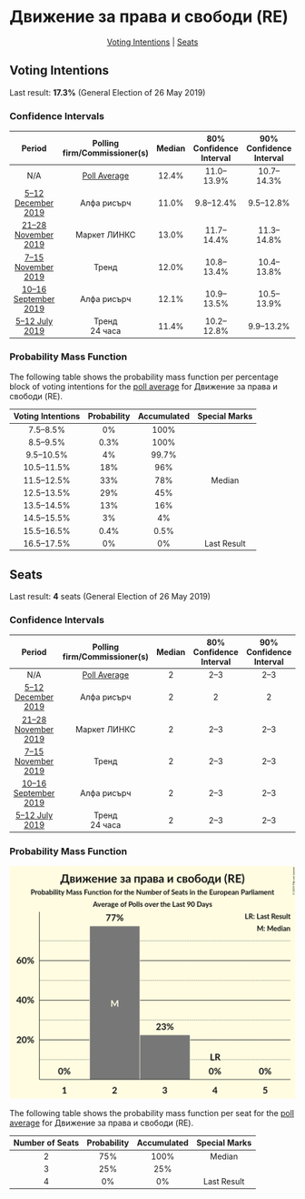 # Движение за права и свободи (RE)

<p align="center"><a href="#voting-intentions">Voting Intentions</a> | <a href="#seats">Seats</a></p>

## Voting Intentions

Last result: **17.3%** (General Election of 26 May 2019)

### Confidence Intervals

| Period     | Polling firm/Commissioner(s) | Median | 80% Confidence Interval | 90% Confidence Interval | 95% Confidence Interval | 99% Confidence Interval |
|:----------:|:----------------:|:-----------:|:-----------------------:|:-----------------------:|:-----------------------:|:-----------------------:|
| N/A | [Poll Average](average.html) | 12.4% | 11.0–13.9% | 10.7–14.3% | 10.3–14.7% | 9.8–15.5% |
| [5–12 December 2019](2019-12-12-Алфарисърч.html) | Алфа рисърч | 11.0% | 9.8–12.4% | 9.5–12.8% | 9.2–13.1% | 8.7–13.8% |
| [21–28 November 2019](2019-11-28-МаркетЛИНКС.html) | Маркет ЛИНКС | 13.0% | 11.7–14.4% | 11.3–14.8% | 11.0–15.2% | 10.4–15.9% |
| [7–15 November 2019](2019-11-15-Тренд.html) | Тренд | 12.0% | 10.8–13.4% | 10.4–13.8% | 10.1–14.2% | 9.6–14.9% |
| [10–16 September 2019](2019-09-16-Алфарисърч.html) | Алфа рисърч | 12.1% | 10.9–13.5% | 10.5–13.9% | 10.3–14.3% | 9.7–15.0% |
| [5–12 July 2019](2019-07-12-Тренд.html) | Тренд <br> 24 часа | 11.4% | 10.2–12.8% | 9.9–13.2% | 9.6–13.5% | 9.0–14.2% |

### Probability Mass Function

The following table shows the probability mass function per percentage block of voting intentions for the [poll average](average.html) for Движение за права и свободи (RE).

| Voting Intentions | Probability | Accumulated | Special Marks |
|:-----------------:|:-----------:|:-----------:|:-------------:|
| 7.5–8.5% | 0% | 100% |  |
| 8.5–9.5% | 0.3% | 100% |  |
| 9.5–10.5% | 4% | 99.7% |  |
| 10.5–11.5% | 18% | 96% |  |
| 11.5–12.5% | 33% | 78% | Median |
| 12.5–13.5% | 29% | 45% |  |
| 13.5–14.5% | 13% | 16% |  |
| 14.5–15.5% | 3% | 4% |  |
| 15.5–16.5% | 0.4% | 0.5% |  |
| 16.5–17.5% | 0% | 0% | Last Result |


## Seats

Last result: **4** seats (General Election of 26 May 2019)

### Confidence Intervals

| Period     | Polling firm/Commissioner(s) | Median | 80% Confidence Interval | 90% Confidence Interval | 95% Confidence Interval | 99% Confidence Interval |
|:----------:|:----------------:|:------:|:-----------------------:|:-----------------------:|:-----------------------:|:-----------------------:|
| N/A | [Poll Average](average.html) | 2 | 2–3 | 2–3 | 2–3 | 2–3 |
| [5–12 December 2019](2019-12-12-Алфарисърч.html) | Алфа рисърч | 2 | 2 | 2 | 2 | 2–3 |
| [21–28 November 2019](2019-11-28-МаркетЛИНКС.html) | Маркет ЛИНКС | 2 | 2–3 | 2–3 | 2–3 | 2–3 |
| [7–15 November 2019](2019-11-15-Тренд.html) | Тренд | 2 | 2–3 | 2–3 | 2–3 | 2–3 |
| [10–16 September 2019](2019-09-16-Алфарисърч.html) | Алфа рисърч | 2 | 2–3 | 2–3 | 2–3 | 2–3 |
| [5–12 July 2019](2019-07-12-Тренд.html) | Тренд <br> 24 часа | 2 | 2–3 | 2–3 | 2–3 | 2–3 |

### Probability Mass Function

![Graph with seats probability mass function not yet produced](average-seats-pmf-движениезаправаисвободиre.png "Seats Probability Mass Function")

The following table shows the probability mass function per seat for the [poll average](average.html) for Движение за права и свободи (RE).

| Number of Seats | Probability | Accumulated | Special Marks |
|:---------------:|:-----------:|:-----------:|:-------------:|
| 2 | 75% | 100% | Median |
| 3 | 25% | 25% |  |
| 4 | 0% | 0% | Last Result |



